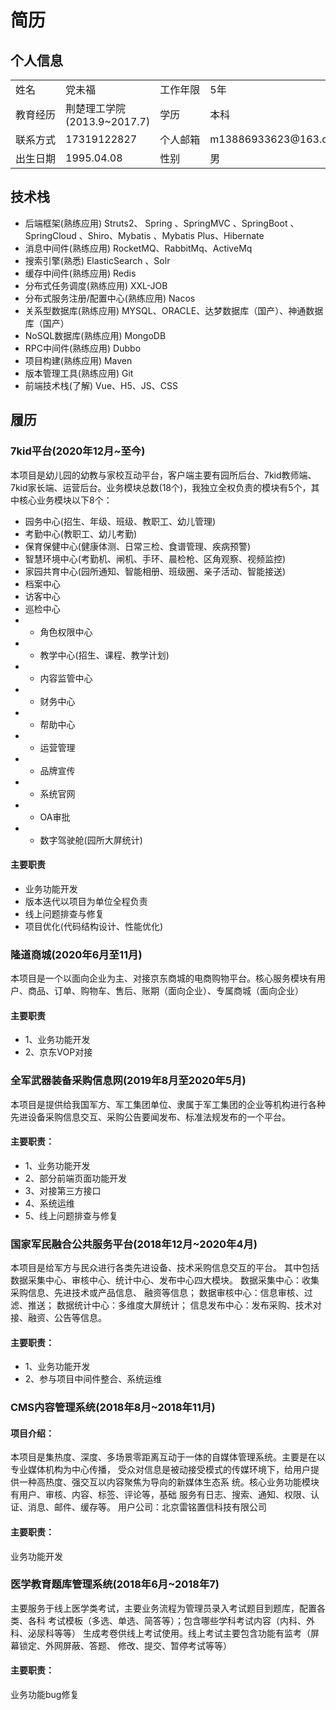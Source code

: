# 简历

## 个人信息

<table align="center" style="word-break: keep-all;word-wrap:break-word;">
<tr>
    <td>姓名</td>
    <td>党未福</td>
    <td>工作年限</td>
    <td>5年</td></tr>
<tr>
    <td>教育经历</td>
    <td>荆楚理工学院(2013.9~2017.7)</td>
    <td>学历</td>
    <td>本科</td></tr>
<tr>
    <td>联系方式</td>
    <td>17319122827</td>
    <td>个人邮箱</td>
    <td>m13886933623@163.com</td>
</tr>
<tr>
    <td>出生日期</td>
    <td>1995.04.08</td>
    <td>性别</td>
    <td>男</td></tr>
</table>

## 技术栈
- 后端框架(熟练应用) Struts2、 Spring 、SpringMVC 、SpringBoot 、SpringCloud 、Shiro、Mybatis 、Mybatis Plus、Hibernate
- 消息中间件(熟练应用) RocketMQ、RabbitMq、ActiveMq
- 搜索引擎(熟悉) ElasticSearch 、Solr
- 缓存中间件(熟练应用)  Redis
- 分布式任务调度(熟练应用) XXL-JOB
- 分布式服务注册/配置中心(熟练应用) Nacos
- 关系型数据库(熟练应用) MYSQL、ORACLE、达梦数据库（国产）、神通数据库（国产）
- NoSQL数据库(熟练应用) MongoDB
- RPC中间件(熟练应用) Dubbo
- 项目构建(熟练应用) Maven
- 版本管理工具(熟练应用) Git
- 前端技术栈(了解) Vue、H5、JS、CSS

## 履历
### 7kid平台(2020年12月~至今)
本项目是幼儿园的幼教与家校互动平台，客户端主要有园所后台、7kid教师端、7kid家长端、运营后台。业务模块总数(18个)，我独立全权负责的模块有5个，其中核心业务模块以下8个：
- 园务中心(招生、年级、班级、教职工、幼儿管理)
- 考勤中心(教职工、幼儿考勤)
- 保育保健中心(健康体测、日常三检、食谱管理、疾病预警)
- 智慧环境中心(考勤机、闸机、手环、晨检枪、区角观察、视频监控)
- 家园共育中心(园所通知、智能相册、班级圈、亲子活动、智能接送)
- 档案中心
- 访客中心
- 巡检中心
- - 角色权限中心
- - 教学中心(招生、课程、教学计划)
- - 内容监管中心
- - 财务中心
- - 帮助中心
- - 运营管理
- - 品牌宣传
- - 系统官网
- - OA审批
- - 数字驾驶舱(园所大屏统计)

#### 主要职责
- 业务功能开发
- 版本迭代以项目为单位全程负责
- 线上问题排查与修复
- 项目优化(代码结构设计、性能优化)

### 隆道商城(2020年6月至11月)
本项目是一个以面向企业为主、对接京东商城的电商购物平台。核心服务模块有用户、商品、订单、购物车、售后、账期（面向企业）、专属商城（面向企业）
#### 主要职责
- 1、业务功能开发
- 2、京东VOP对接
### 全军武器装备采购信息网(2019年8月至2020年5月)
本项目是提供给我国军方、军工集团单位、隶属于军工集团的企业等机构进行各种先进设备采购信息交互、采购公告要闻发布、标准法规发布的一个平台。
#### 主要职责：
- 1、业务功能开发
- 2、部分前端页面功能开发
- 3、对接第三方接口
- 4、系统运维
- 5、线上问题排查与修复
### 国家军民融合公共服务平台(2018年12月~2020年4月)
本项目是给军方与民众进行各类先进设备、技术采购信息交互的平台。 其中包括数据采集中心、审核中心、统计中心、发布中心四大模块。
数据采集中心：收集采购信息、先进技术或产品信息、 融资等信息；
数据审核中心：信息审核、过滤、推送；
数据统计中心：多维度大屏统计；
信息发布中心：发布采购、技术对接、融资、公告等信息。
#### 主要职责：
- 1、业务功能开发
- 2、参与项目中间件整合、系统运维
### CMS内容管理系统(2018年8月~2018年11月)
#### 项目介绍：
本项目是集热度、深度、多场景零距离互动于一体的自媒体管理系统。主要是在以专业媒体机构为中心传播，
受众对信息是被动接受模式的传媒环境下，给用户提供一种高热度、强交互以内容聚焦为导向的新媒体生态系
统。核心业务功能模块有用户、审核、内容、标签、评论等，基础 服务有日志、搜索、通知、权限、认证、消息、邮件、缓存等。
用户公司：北京雷铭置信科技有限公司
#### 主要职责：
业务功能开发
### 医学教育题库管理系统(2018年6月~2018年7)
主要服务于线上医学类考试，主要业务流程为管理员录入考试题目到题库，配置各类、各科
考试模板（多选、单选、简答等）；包含哪些学科考试内容（内科、外科、泌尿科等等）
生成考卷供线上考试使用。线上考试主要包含功能有监考（屏幕锁定、外网屏蔽、答题、
修改、提交、暂停考试等等）
#### 主要职责：
业务功能bug修复



